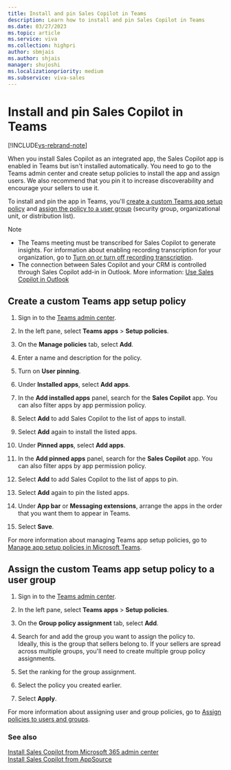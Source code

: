 ```yaml
---
title: Install and pin Sales Copilot in Teams
description: Learn how to install and pin Sales Copilot in Teams
ms.date: 03/27/2023
ms.topic: article
ms.service: viva
ms.collection: highpri
author: sbmjais
ms.author: shjais
manager: shujoshi
ms.localizationpriority: medium
ms.subservice: viva-sales
---
```


# Install and pin Sales Copilot in Teams

[!INCLUDE[vs-rebrand-note](../includes/vs-rebrand-note.md)]

When you install Sales Copilot as an integrated app, the Sales Copilot app is enabled in Teams but isn't installed automatically. You need to go to the Teams admin center and create setup policies to install the app and assign users. We also recommend that you pin it to increase discoverability and encourage your sellers to use it.

To install and pin the app in Teams, you'll [create a custom Teams app setup policy](#create-a-custom-teams-app-setup-policy) and [assign the policy to a user group](#assign-the-custom-teams-app-setup-policy-to-a-user-group) (security group, organizational unit, or distribution list).

> [!NOTE]
> - The Teams meeting must be transcribed for Sales Copilot to generate insights. For information about enabling recording transcription for your organization, go to [Turn on or turn off recording transcription](/microsoftteams/cloud-recording#turn-on-or-turn-off-recording-transcription).
> - The connection between Sales Copilot and your CRM is controlled through Sales Copilot add-in in Outlook. More information: [Use Sales Copilot in Outlook](https://support.microsoft.com/topic/use-viva-sales-in-outlook-ec3605f9-fdb0-4593-9c5b-b43a76c07081)

## Create a custom Teams app setup policy

1.  Sign in to the [Teams admin center](https://admin.teams.microsoft.com/dashboard).

2.  In the left pane, select **Teams apps** &gt; **Setup policies**.

3.  On the **Manage policies** tab, select **Add**.

4.  Enter a name and description for the policy.

5.  Turn on **User pinning**.

6.  Under **Installed apps**, select **Add apps**.

7.  In the **Add installed apps** panel, search for the **Sales Copilot** app. You can also filter apps by app permission policy.

8.  Select **Add** to add Sales Copilot to the list of apps to install.

9.  Select **Add** again to install the listed apps.

10. Under **Pinned apps**, select **Add apps**.

11. In the **Add pinned apps** panel, search for the **Sales Copilot** app. You can also filter apps by app permission policy.

12. Select **Add** to add Sales Copilot to the list of apps to pin.

13. Select **Add** again to pin the listed apps.

14. Under **App bar** or **Messaging extensions**, arrange the apps in the order that you want them to appear in Teams.

15. Select **Save**.

For more information about managing Teams app setup policies, go to [Manage app setup policies in Microsoft Teams](/microsoftteams/teams-app-setup-policies).

## Assign the custom Teams app setup policy to a user group

1.  Sign in to the [Teams admin center](https://admin.teams.microsoft.com/dashboard).

2.  In the left pane, select **Teams apps** &gt; **Setup policies**.

3.  On the **Group policy assignment** tab, select **Add**.

4.  Search for and add the group you want to assign the policy to.  
    Ideally, this is the group that sellers belong to. If your sellers are spread across multiple groups, you'll need to create multiple group policy assignments.

5.  Set the ranking for the group assignment.

6.  Select the policy you created earlier.

7.  Select **Apply**.

For more information about assigning user and group policies, go to [Assign policies to users and groups](/microsoftteams/assign-policies-users-and-groups).


### See also

[Install Sales Copilot from Microsoft 365 admin center](install-viva-sales-individual-add-in-admin-center.md)<br>
[Install Sales Copilot from AppSource](install-viva-sales-individual-add-in-appsource.md)
